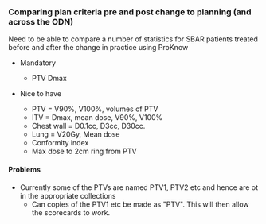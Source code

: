 ### Comparing plan criteria pre and post change to planning (and across the ODN)

Need to be able to compare a number of statistics for SBAR patients treated before and after the change in practice using ProKnow

- Mandatory
  - PTV Dmax

- Nice to have
  - PTV = V90%, V100%, volumes of PTV
  - ITV = Dmax, mean dose, V90%, V100%
  - Chest wall = D0.1cc, D3cc, D30cc.
  - Lung = V20Gy, Mean dose
  - Conformity index
  -  Max dose to 2cm ring from PTV

#### Problems

- Currently some of the PTVs are named PTV1, PTV2 etc and hence are ot in the appropriate collections
  - Can copies of the PTV1 etc be made as "PTV". This will then allow the scorecards to work.
